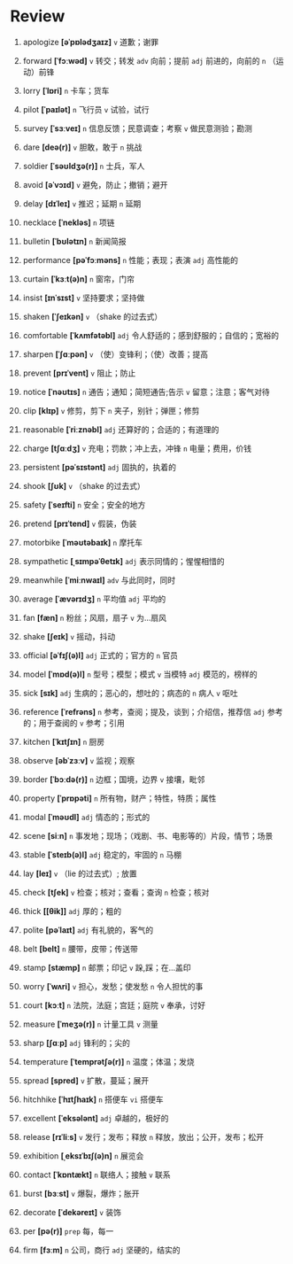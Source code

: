 # Review
1. apologize **[əˈpɒlədʒaɪz]** `v` 道歉；谢罪

2. forward **[ˈfɔːwəd]** `v` 转交；转发 `adv` 向前；提前 `adj` 前进的，向前的 `n` （运动）前锋

3. lorry **[ˈlɒri]** `n` 卡车；货车

4. pilot **[ˈpaɪlət]** `n` 飞行员 `v` 试验，试行

5. survey **[ˈsɜːveɪ]** `n` 信息反馈；民意调查；考察 `v` 做民意测验；勘测

6. dare **[deə(r)]** `v` 胆敢，敢于 `n` 挑战

7. soldier **[ˈsəʊldʒə(r)]** `n` 士兵，军人

8. avoid **[əˈvɔɪd]** `v` 避免，防止；撤销；避开

9. delay **[dɪˈleɪ]** `v` 推迟；延期 `n` 延期

10. necklace **[ˈnekləs]** `n` 项链

11. bulletin **[ˈbʊlətɪn]** `n` 新闻简报

12. performance **[pəˈfɔːməns]** `n` 性能；表现；表演 `adj` 高性能的

13. curtain **[ˈkɜːt(ə)n]** `n` 窗帘，门帘

14. insist **[ɪnˈsɪst]** `v` 坚持要求；坚持做

15. shaken **[ˈʃeɪkən]** `v` （shake 的过去式）

16. comfortable **[ˈkʌmfətəbl]** `adj` 令人舒适的；感到舒服的；自信的；宽裕的

17. sharpen **[ˈʃɑːpən]** `v` （使）变锋利；（使）改善；提高

18. prevent **[prɪˈvent]** `v` 阻止；防止

19. notice **[ˈnəʊtɪs]** `n` 通告；通知；简短通告;告示 `v` 留意；注意；客气对待

20. clip **[klɪp]** `v` 修剪，剪下 `n` 夹子，别针；弹匣；修剪

21. reasonable **[ˈriːznəbl]** `adj` 还算好的；合适的；有道理的

22. charge **[tʃɑːdʒ]** `v` 充电；罚款；冲上去，冲锋 `n` 电量；费用，价钱

23. persistent **[pəˈsɪstənt]** `adj` 固执的，执着的

24. shook **[ʃʊk]** `v` （shake 的过去式）

25. safety **[ˈseɪfti]** `n` 安全；安全的地方

26. pretend **[prɪˈtend]** `v` 假装，伪装

27. motorbike **[ˈməʊtəbaɪk]** `n` 摩托车

28. sympathetic **[ˌsɪmpəˈθetɪk]** `adj` 表示同情的；惺惺相惜的

29. meanwhile **[ˈmiːnwaɪl]** `adv` 与此同时，同时

30. average **[ˈævərɪdʒ]** `n` 平均值 `adj` 平均的

31. fan **[fæn]** `n` 粉丝；风扇，扇子 `v` 为...扇风

32. shake **[ʃeɪk]** `v` 摇动，抖动

33. official **[əˈfɪʃ(ə)l]** `adj` 正式的；官方的 `n` 官员

34. model **[ˈmɒd(ə)l]** `n` 型号；模型；模式 `v` 当模特 `adj` 模范的，榜样的

35. sick **[sɪk]** `adj` 生病的；恶心的，想吐的；病态的 `n` 病人 `v` 呕吐

36. reference **[ˈrefrəns]** `n` 参考，查阅；提及，谈到；介绍信，推荐信 `adj` 参考的；用于查阅的 `v` 参考；引用

37. kitchen **[ˈkɪtʃɪn]** `n` 厨房

38. observe **[əbˈzɜːv]** `v` 监视；观察

39. border **[ˈbɔːdə(r)]** `n` 边框；国境，边界 `v` 接壤，毗邻

40. property **[ˈprɒpəti]** `n` 所有物，财产；特性，特质；属性

41. modal **[ˈməʊdl]** `adj` 情态的；形式的

42. scene **[siːn]** `n` 事发地；现场；（戏剧、书、电影等的）片段，情节；场景

43. stable **[ˈsteɪb(ə)l]** `adj` 稳定的，牢固的 `n` 马棚

44. lay **[leɪ]** `v` （lie 的过去式）; 放置

45. check **[tʃek]** `v` 检查；核对；查看；查询 `n` 检查；核对

46. thick **[[θik]]** `adj` 厚的；粗的

47. polite **[pəˈlaɪt]** `adj` 有礼貌的，客气的

48. belt **[belt]** `n` 腰带，皮带；传送带

49. stamp **[stæmp]** `n` 邮票；印记 `v` 跺,踩；在...盖印

50. worry **[ˈwʌri]** `v` 担心，发愁；使发愁 `n` 令人担忧的事

51. court **[kɔːt]** `n` 法院，法庭；宫廷；庭院 `v` 奉承，讨好

52. measure **[ˈmeʒə(r)]** `n` 计量工具 `v` 测量

53. sharp **[ʃɑːp]** `adj` 锋利的；尖的

54. temperature **[ˈtemprətʃə(r)]** `n` 温度；体温；发烧

55. spread **[spred]** `v` 扩散，蔓延；展开

56. hitchhike **[ˈhɪtʃhaɪk]** `n` 搭便车 `vi` 搭便车

57. excellent **[ˈeksələnt]** `adj` 卓越的，极好的

58. release **[rɪˈliːs]** `v` 发行；发布；释放 `n` 释放，放出；公开，发布；松开

59. exhibition **[ˌeksɪˈbɪʃ(ə)n]** `n` 展览会

60. contact **[ˈkɒntækt]** `n` 联络人；接触 `v` 联系

61. burst **[bɜːst]** `v` 爆裂，爆炸；胀开

62. decorate **[ˈdekəreɪt]** `v` 装饰

63. per **[pə(r)]** `prep` 每，每一

64. firm **[fɜːm]** `n` 公司，商行 `adj` 坚硬的，结实的

